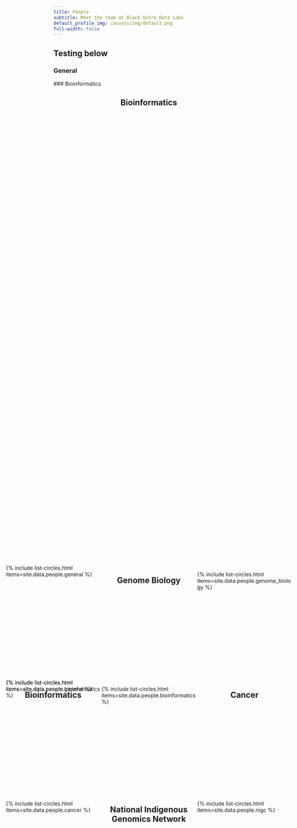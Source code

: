 ```yaml
---
title: People
subtitle: Meet the team at Black Ochre Data Labs
default_profile_img: /assets/img/default.png
full-width: false
---
```

<html>
<style>
 .grid { 
  display: grid;
  grid-template-columns: repeat(3, 250px);
  grid-auto-rows: minmax(300px, auto);
  grid-gap: 3px;
  justify-self: center;
  position: fixed;
  top: 50%;
  left: 50%;
  transform: translate(-50%, -50%);
 }
</style>
 
<body>
<main class="grid">
 {% include list-circles.html items=site.data.people.general %}
 <br><h2><center>Genome Biology</center></h2><br> 
{% include list-circles.html items=site.data.people.genome_biology %} 
 <br><h2><center>Bioinformatics</center></h2><br>
{% include list-circles.html items=site.data.people.bioinformatics %} 
 <br><h2><center>Cancer</center></h2><br>
  {% include list-circles.html items=site.data.people.cancer %}
 <br><h2><center>National Indigenous Genomics Network</center></h2><br>
 {% include list-circles.html items=site.data.people.nigc %}
  </main>
</body>
</html>

## Testing below 

### General 
<div class="grid">
{% include list-circles.html items=site.data.people.general %}
</div>
### Bioinformatics
<br><h2><center>Bioinformatics</center></h2><br>
<div class="grid">
{% include list-circles.html items=site.data.people.bioinformatics %}
</div>
